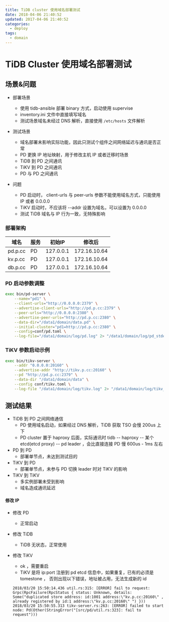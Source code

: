 ```yaml
---
title: TiDB cluster 使用域名部署测试
date: 2018-04-06 21:40:52
updated: 2017-04-06 21:40:52
categories: 
  - deploy
tags:
  - domain
---
```

# TiDB Cluster 使用域名部署测试

## 场景&问题

- 部署场景
  - 使用 tidb-ansible 部署 binary 方式，启动使用 supervise
  - inventory.ini 文件中直接填写域名
  - 测试场景域名未经过 DNS 解析，直接使用 `/etc/hosts` 文件解析

- 测试场景
  - 域名部署未影响实际功能，因此只测试个组件之间网络延迟与通讯是否正常
  - PD 更换 IP 地址映射，用于修改主机 IP 或者迁移时场景
  - TiDB 到 PD 之间通讯
  - TiKV 到 PD 之间通讯
  - PD 与 PD 之间通讯

- 问题
  - PD 启动时， client-urls 与 peer-urls 参数不能使用域名方式，只能使用 IP 或者 0.0.0.0
  - TiKV 启动时，不应该将 --addr 设置为域名，可以设置为 0.0.0.0
  - 测试 TiDB 域名与 IP 行为一致，无特殊影响

### 部署架构

域名 | 服务 | 初始IP | 修改后
---|----|------|----
pd.p.cc | PD | 127.0.0.1 | 172.16.10.64
kv.p.cc | PD | 127.0.0.1 | 172.16.10.64
db.p.cc | PD | 127.0.0.1 | 172.16.10.64

### PD 启动参数调整

```bash
exec bin/pd-server \
    --name="pd1" \
    --client-urls="http://0.0.0.0:2379" \
    --advertise-client-urls="http://pd.p.cc:2379" \
    --peer-urls="http://0.0.0.0:2380" \
    --advertise-peer-urls="http://pd.p.cc:2380" \
    --data-dir="/data1/domain/data.pd" \
    --initial-cluster="pd1=http://pd.p.cc:2380" \
    --config=conf/pd.toml \
    --log-file="/data1/domain/log/pd.log" 2> "/data1/domain/log/pd_stderr.log"
```

### TiKV 参数启动示例

```bash
exec bin/tikv-server \
    --addr "0.0.0.0:20160" \
    --advertise-addr "http://tikv.p.cc:20160" \
    --pd "http://pd.p.cc:2379" \
    --data-dir "/data1/domain/data" \
    --config conf/tikv.toml \
    --log-file "/data1/domain/log/tikv.log" 2> "/data1/domain/log/tikv_stderr.log"
```

## 测试结果

- TiDB 到 PD 之间网络通信
  - PD 使用域名启动，如果经过 DNS 解析，TiDB 获取 TSO 会慢 200us 上下
  - PD cluster 置于 haproxy 后面，实际通讯时 tidb -- haproxy -- 某个 etcd(etcd proxy) -- pd leader ，会比直接连接 PD 慢 600us - 1ms 左右
- PD 到 PD
  - 部署单节点，未达到测试目的
- TiKV 到 PD
  - 部署单节点，未参与 PD 切换 leader 时对 TiKV 的影响
- TiKV 到 TiKV
  - 多实例部署未受到影响
  - 域名造成通讯延迟

#### 修改 IP

- 修改 PD
  - 正常启动
- 修改 TiDB
  - TiDB 无状态，正常使用
- 修改 TiKV
  - ok ，需要重启
  - TiKV 是将 ip:port 注册到 pd etcd 信息中，如果重复，已有的必须是 tomestone ， 否则出现以下错误，地址被占用，无法生成新的 id

  ```log
  2018/03/20 15:50:14.436 util.rs:315: [ERROR] fail to request: Grpc(RpcFailure(RpcStatus { status: Unknown, details: Some("duplicated store address: id:1001 address:\"kv.p.cc:20160\" , already registered by id:1 address:\"kv.p.cc:20160\" ") }))
  2018/03/20 15:50:55.313 tikv-server.rs:263: [ERROR] failed to start node: Pd(Other(StringError("[src/pd/util.rs:323]: fail to request")))
  ```